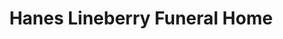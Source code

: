 ---
title: "Hanes Lineberry Funeral Home"
url: /greensboro/hanes-lineberry-funeral-home/
shop: funeral directors
---